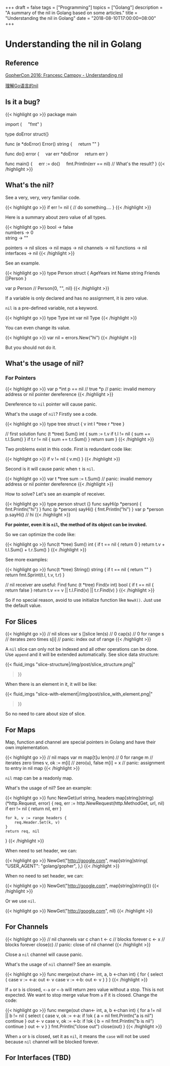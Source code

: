 +++
draft = false
tags = ["Programming"]
topics = ["Golang"]
description = "A summary of the nil in Golang based on some articles."
title = "Understanding the nil in Golang"
date = "2018-08-10T17:00:00+08:00"
+++

# Understanding the nil in Golang

## Reference

[GopherCon 2016: Francesc Campoy - Understanding nil](https://www.youtube.com/watch?v=ynoY2xz-F8s)

[理解Go语言的nil](https://www.jianshu.com/p/dd80f6be7969)

## Is it a bug?

{{< highlight go >}}
package main

import (
    "fmt"
)

type doError struct{}

func (e *doError) Error() string {
    return ""
}

func do() error {
    var err *doError
    return err
}

func main() {
    err := do()
    fmt.Println(err == nil) // What's the result?
}
{{< /highlight >}}

## What's the nil?

See a very, very, very familiar code.

{{< highlight go >}}
if err != nil {
    // do something....
}
{{< /highlight >}}

Here is a summary about zero value of all types.

{{< highlight go >}}
bool -> false                              
numbers -> 0                                 
string -> ""      

pointers -> nil
slices -> nil
maps -> nil
channels -> nil
functions -> nil
interfaces -> nil
{{< /highlight >}}

See an example.

{{< highlight go >}}
type Person struct {
    AgeYears int
    Name     string
    Friends  []Person
}

var p Person // Person{0, "", nil}
{{< /highlight >}}

If a variable is only declared and has no assignment, it is zero value.

`nil` is a pre-defined variable, not a keyword.

{{< highlight go >}}
type Type int
var nil Type
{{< /highlight >}}

You can even change its value.

{{< highlight go >}}
var nil = errors.New("hi")
{{< /highlight >}}

But you should not do it.

## What's the usage of nil?

### For Pointers

{{< highlight go >}}
var p *int
p == nil    // true
*p          // panic: invalid memory address or nil pointer dereference
{{< /highlight >}}

Dereference to `nil` pointer will cause panic.

What's the usage of `nil`? Firstly see a code.

{{< highlight go >}}
type tree struct {
    v int
    l *tree
    r *tree
}

// first solution
func (t *tree) Sum() int {
    sum := t.v
    if t.l != nil {
        sum += t.l.Sum()
    }
    if t.r != nil {
        sum += t.r.Sum()
    }
    return sum
}
{{< /highlight >}}

Two problems exist in this code. First is redundant code like:

{{< highlight go >}}
if v != nil {
    v.m()
}
{{< /highlight >}}

Second is it will cause panic when `t` is `nil`.

{{< highlight go >}}
var t *tree
sum := t.Sum()   // panic: invalid memory address or nil pointer dereference
{{< /highlight >}}

How to solve? Let's see an example of receiver.

{{< highlight go >}}
type person struct {}
func sayHi(p *person) { fmt.Println("hi") }
func (p *person) sayHi() { fmt.Println("hi") }
var p *person
p.sayHi() // hi
{{< /highlight >}}

**For pointer, even it is `nil`, the method of its object can be invoked.**

So we can optimize the code like:

{{< highlight go >}}
func(t *tree) Sum() int {
    if t == nil {
        return 0
    }
    return t.v + t.l.Sum() + t.r.Sum()
}
{{< /highlight >}}

See more examples:

{{< highlight go >}}
func(t *tree) String() string {
    if t == nil {
        return ""
    }
    return fmt.Sprint(t.l, t.v, t.r)
}

// nil receiver are useful: Find
func (t *tree) Find(v int) bool {
    if t == nil {
        return false
    }
    return t.v == v || t.l.Find(v) || t.r.Find(v)
}
{{< /highlight >}}

So if no special reason, avoid to use initialize function like `NewX()`. Just use the default value.

## For Slices

{{< highlight go >}}
// nil slices
var s []slice
len(s)  // 0
cap(s)  // 0
for range s  // iterates zero times
s[i]  // panic: index out of range
{{< /highlight >}}

A `nil` slice can only not be indexed and all other operations can be done. Use `append` and it will be extended automatically. See slice data structure:

{{< fluid_imgs
  "slice-structure|/img/post/slice_structure.png|"
>}}

When there is an element in it, it will be like:

{{< fluid_imgs
  "slice-with-element|/img/post/slice_with_element.png|"
>}}

So no need to care about size of slice.

## For Maps

Map, function and channel are special pointers in Golang and have their own implementation.

{{< highlight go >}}
// nil maps
var m map[t]u
len(m)  // 0
for range m // iterates zero times
v, ok := m[i] // zero(u), false
m[i] = x // panic: assignment to entry in nil map
{{< /highlight >}}

`nil` map can be a readonly map.

What's the usage of nil? See an example:

{{< highlight go >}}
func NewGet(url string, headers map[string]string) (*http.Request, error) {
    req, err := http.NewRequest(http.MethodGet, url, nil)
    if err != nil {
        return nil, err
    }

    for k, v := range headers {
        req.Header.Set(k, v)
    }
    return req, nil
}
{{< /highlight >}}

When need to set header, we can:

{{< highlight go >}}
NewGet("http://google.com", map[string]string{
  "USER_AGENT": "golang/gopher",
},)
{{< /highlight >}}

When no need to set header, we can:

{{< highlight go >}}
NewGet("http://google.com", map[string]string{})
{{< /highlight >}}

Or we use `nil`.

{{< highlight go >}}
NewGet("http://google.com", nil)
{{< /highlight >}}

## For Channels

{{< highlight go >}}
// nil channels
var c chan t
<- c      // blocks forever
c <- x    // blocks forever
close(c)  // panic: close of nil channel
{{< /highlight >}}

Close a `nil` channel will cause panic.

What's the usage of `nil` channel? See an example.

{{< highlight go >}}
func merge(out chan<- int, a, b <-chan int) {
	for {
		select {
		case v := <-a:
			out <- v
		case v := <-b:
			out <- v
		}
	}
}
{{< /highlight >}}

If `a` or `b` is closed, `<-a` or `<-b` will return zero value without a stop. This is not expected. We want to stop merge value from `a` if it is closed. Change the code:

{{< highlight go >}}
func merge(out chan<- int, a, b <-chan int) {
  for a != nil || b != nil {
    select {
      case v, ok := <-a:
          if !ok {
            a = nil
            fmt.Println("a is nil")
            continue
          }
          out <- v
      case v, ok := <-b:
          if !ok {
            b = nil
            fmt.Println("b is nil")
            continue
          }
          out <- v
    }
  }
  fmt.Println("close out")
  close(out)
}
{{< /highlight >}}

When `a` or `b` is closed, set it as `nil`, it means the `case` will not be used because `nil` channel will be blocked forever.

## For Interfaces (TBD)
